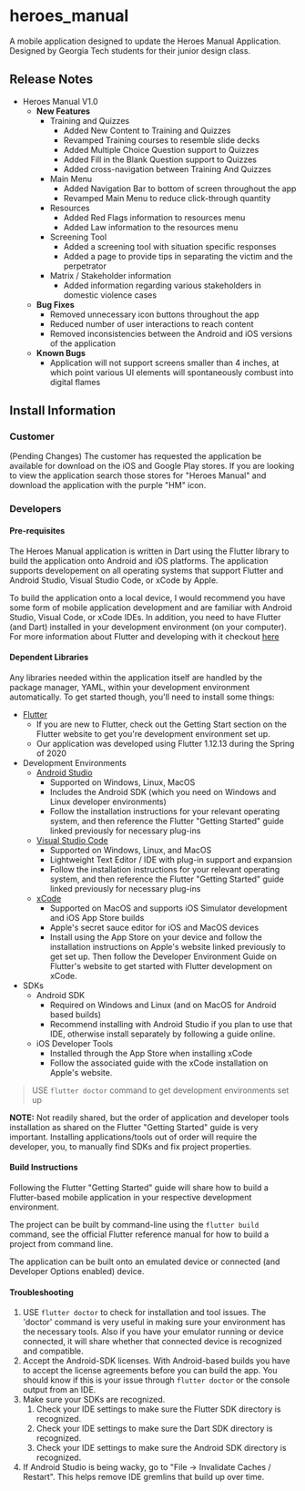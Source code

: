 # heroes_manual

A mobile application designed to update the Heroes Manual Application. Designed by Georgia Tech students for their junior design class.

## Release Notes
- Heroes Manual V1.0
  - **New Features**
    - Training and Quizzes
      - Added New Content to Training and Quizzes
      - Revamped Training courses to resemble slide decks
      - Added Multiple Choice Question support to Quizzes
      - Added Fill in the Blank Question support to Quizzes
      - Added cross-navigation between Training And Quizzes
    - Main Menu
      - Added Navigation Bar to bottom of screen throughout the app
      - Revamped Main Menu to reduce click-through quantity
    - Resources
      - Added Red Flags information to resources menu
      - Added Law information to the resources menu
    - Screening Tool
      - Added a screening tool with situation specific responses
      - Added a page to provide tips in separating the victim and the perpetrator
    - Matrix / Stakeholder information
      - Added information regarding various stakeholders in domestic violence cases
  - **Bug Fixes**
    - Removed unnecessary icon buttons throughout the app
    - Reduced number of user interactions to reach content
    - Removed inconsistencies between the Android and iOS versions of the application
  - **Known Bugs**
    - Application will not support screens smaller than 4 inches, at which point various UI elements will spontaneously combust into digital flames

## Install Information
### Customer
(Pending Changes)
The customer has requested the application be available for download on the iOS and Google Play stores. If you are looking to view the application search those stores for "Heroes Manual" and download the application with the purple "HM" icon.

### Developers
#### Pre-requisites
The Heroes Manual application is written in Dart using the Flutter library to build the application onto Android and iOS platforms. The application supports developement on all operating systems that support Flutter and Android Studio, Visual Studio Code, or xCode by Apple. 

To build the application onto a local device, I would recommend you have some form of mobile application development and are familiar with Android Studio, Visual Code, or xCode IDEs. In addition, you need to have Flutter (and Dart) installed in your development environment (on your computer). For more information about Flutter and developing with it checkout [here](https://flutter.dev/ "Flutter Homepage")

#### Dependent Libraries
Any libraries needed within the application itself are handled by the package manager, YAML, within your development environment automatically. To get started though, you'll need to install some things:
- [Flutter](https://flutter.dev/)
  - If you are new to Flutter, check out the Getting Start section on the Flutter website to get you're development environment set up.
  - Our application was developed using Flutter 1.12.13 during the Spring of 2020
- Development Environments
  - [Android Studio](https://developer.android.com/studio)
    - Supported on Windows, Linux, MacOS
    - Includes the Android SDK (which you need on Windows and Linux developer environments)
    - Follow the installation instructions for your relevant operating system, and then reference the Flutter "Getting Started" guide linked previously for necessary plug-ins
  - [Visual Studio Code](https://code.visualstudio.com/)
    - Supported on Windows, Linux, and MacOS
    - Lightweight Text Editor / IDE with plug-in support and expansion
    - Follow the installation instructions for your relevant operating system, and then reference the Flutter "Getting Started" guide linked previously for necessary plug-ins
  - [xCode](https://developer.apple.com/xcode/)
    - Supported on MacOS and supports iOS Simulator development and iOS App Store builds
    - Apple's secret sauce editor for iOS and MacOS devices
    - Install using the App Store on your device and follow the installation instructions on Apple's website linked previously to get set up. Then follow the Developer Environment Guide on Flutter's website to get started with Flutter development on xCode.
- SDKs
  - Android SDK
    - Required on Windows and Linux (and on MacOS for Android based builds)
    - Recommend installing with Android Studio if you plan to use that IDE, otherwise install separately by following a guide online.
  - iOS Developer Tools
    - Installed through the App Store when installing xCode
    - Follow the associated guide with the xCode installation on Apple's website.

> USE `flutter doctor` command to get development environments set up

**NOTE:** Not readily shared, but the order of application and developer tools installation as shared on the Flutter "Getting Started" guide is very important. Installing applications/tools out of order will require the developer, you, to manually find SDKs and fix project properties.

#### Build Instructions
Following the Flutter "Getting Started" guide will share how to build a Flutter-based mobile application in your respective development environment.

The project can be built by command-line using the `flutter build` command, see the official Flutter reference manual for how to build a project from command line.

The application can be built onto an emulated device or connected (and Developer Options enabled) device.

#### Troubleshooting

1. USE `flutter doctor` to check for installation and tool issues. The 'doctor' command is very useful in making sure your environment has the necessary tools. Also if you have your emulator running or device connected, it will share whether that connected device is recognized and compatible.
2. Accept the Android-SDK licenses. With Android-based builds you have to accept the license agreements before you can build the app. You should know if this is your issue through `flutter doctor` or the console output from an IDE.
3.  Make sure your SDKs are recognized.
    1.  Check your IDE settings to make sure the Flutter SDK directory is recognized.
    2.  Check your IDE settings to make sure the Dart SDK directory is recognized.
    3.  Check your IDE settings to make sure the Android SDK directory is recognized.
4.  If Android Studio is being wacky, go to "File -> Invalidate Caches / Restart". This helps remove IDE gremlins that build up over time.